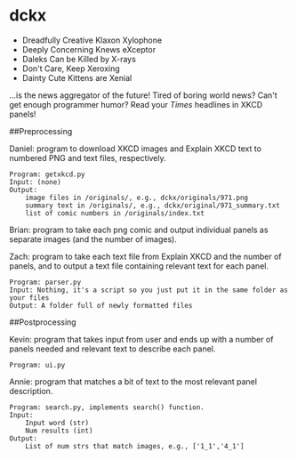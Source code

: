 # dckx

* Dreadfully Creative Klaxon Xylophone
* Deeply Concerning Knews eXceptor
* Daleks Can be Killed by X-rays
* Don't Care, Keep Xeroxing
* Dainty Cute Kittens are Xenial

...is the news aggregator of the future! Tired of boring world news? Can't
get enough programmer humor? Read your *Times* headlines in XKCD panels!

##Preprocessing

Daniel: program to download XKCD images and Explain XKCD text to numbered
PNG and text files, respectively.

	Program: getxkcd.py
	Input: (none)
	Output:
		image files in /originals/, e.g., dckx/originals/971.png
		summary text in /originals/, e.g., dckx/original/971_summary.txt
		list of comic numbers in /originals/index.txt

Brian: program to take each png comic and output individual panels as
separate images (and the number of images).

Zach: program to take each text file from Explain XKCD and the number of
panels, and to output a text file containing relevant text for each panel.

	Program: parser.py
	Input: Nothing, it's a script so you just put it in the same folder as your files
	Output: A folder full of newly formatted files

##Postprocessing

Kevin: program that takes input from user and ends up with a number of panels
needed and relevant text to describe each panel.

	Program: ui.py

Annie: program that matches a bit of text to the most relevant panel
description.

	Program: search.py, implements search() function.
	Input:
		Input word (str)
		Num results (int)
	Output:
		List of num strs that match images, e.g., ['1_1','4_1']
	

